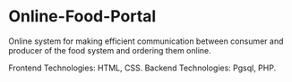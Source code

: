 # Online-Food-Portal

Online system for making efficient communication between consumer and producer of the food system and ordering them online.

Frontend Technologies: HTML, CSS.
Backend Technologies: Pgsql, PHP.
